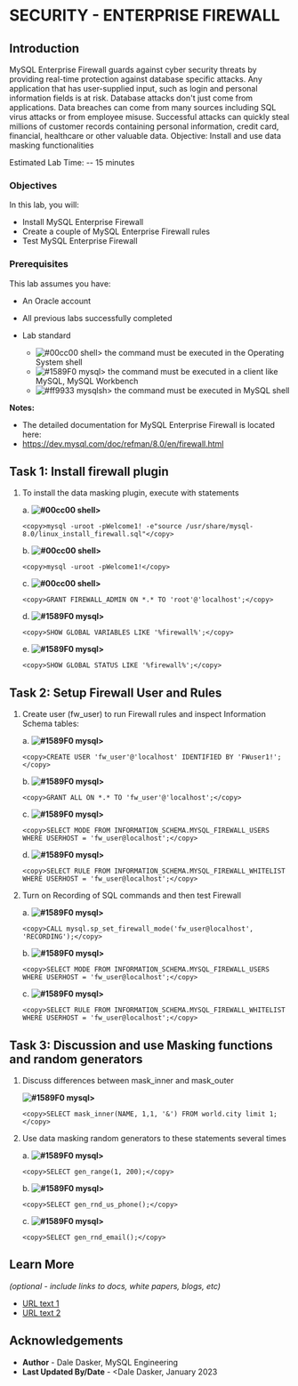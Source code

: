 # SECURITY - ENTERPRISE FIREWALL

## Introduction
MySQL Enterprise Firewall guards against cyber security threats by providing real-time protection against database specific attacks. Any application that has user-supplied input, such as login and personal information fields is at risk. Database attacks don't just come from applications. Data breaches can come from many sources including SQL virus attacks or from employee misuse. Successful attacks can quickly steal millions of customer records containing personal information, credit card, financial, healthcare or other valuable data.
Objective: Install and use data masking functionalities

Estimated Lab Time: -- 15 minutes

### Objectives

In this lab, you will:
* Install MySQL Enterprise Firewall
* Create a couple of MySQL Enterprise Firewall rules
* Test MySQL Enterprise Firewall

### Prerequisites

This lab assumes you have:
* An Oracle account
* All previous labs successfully completed

* Lab standard  
    - ![#00cc00](https://via.placeholder.com/15/00cc00/000000?text=+) shell> the command must be executed in the Operating System shell
    - ![#1589F0](https://via.placeholder.com/15/1589F0/000000?text=+) mysql> the command must be executed in a client like MySQL, MySQL Workbench
    - ![#ff9933](https://via.placeholder.com/15/ff9933/000000?text=+) mysqlsh> the command must be executed in MySQL shell
    

**Notes:**
- The detailed documentation for MySQL Enterprise Firewall is located here:
- https://dev.mysql.com/doc/refman/8.0/en/firewall.html

## Task 1: Install firewall plugin

1. To install the data masking plugin, execute with statements 

    a.  **![#00cc00](https://via.placeholder.com/15/00cc00/000000?text=+) shell>** 
    ```
    <copy>mysql -uroot -pWelcome1! -e"source /usr/share/mysql-8.0/linux_install_firewall.sql"</copy>
    ```

    b.  **![#00cc00](https://via.placeholder.com/15/00cc00/000000?text=+) shell>** 
    ```
    <copy>mysql -uroot -pWelcome1!</copy>
    ```

    c.  **![#00cc00](https://via.placeholder.com/15/00cc00/000000?text=+) shell>** 
    ```
    <copy>GRANT FIREWALL_ADMIN ON *.* TO 'root'@'localhost';</copy>
    ```

    d. **![#1589F0](https://via.placeholder.com/15/1589F0/000000?text=+) mysql>** 
    ```
    <copy>SHOW GLOBAL VARIABLES LIKE '%firewall%';</copy>
    ``` 

    e. **![#1589F0](https://via.placeholder.com/15/1589F0/000000?text=+) mysql>** 
    ```
    <copy>SHOW GLOBAL STATUS LIKE '%firewall%';</copy>
    ``` 

## Task 2: Setup Firewall User and Rules

1. Create user (fw_user) to run Firewall rules and inspect Information Schema tables: 

    a. **![#1589F0](https://via.placeholder.com/15/1589F0/000000?text=+) mysql>**
    ```
    <copy>CREATE USER 'fw_user'@'localhost' IDENTIFIED BY 'FWuser1!';</copy>
    ```

    b. **![#1589F0](https://via.placeholder.com/15/1589F0/000000?text=+) mysql>** 
    ```
    <copy>GRANT ALL ON *.* TO 'fw_user'@'localhost';</copy>
    ```

    c. **![#1589F0](https://via.placeholder.com/15/1589F0/000000?text=+) mysql>** 
    ```
    <copy>SELECT MODE FROM INFORMATION_SCHEMA.MYSQL_FIREWALL_USERS WHERE USERHOST = 'fw_user@localhost';</copy>
    ```

    d. **![#1589F0](https://via.placeholder.com/15/1589F0/000000?text=+) mysql>** 
    ```
    <copy>SELECT RULE FROM INFORMATION_SCHEMA.MYSQL_FIREWALL_WHITELIST WHERE USERHOST = 'fw_user@localhost';</copy>
    ```

2. Turn on Recording of SQL commands and then test Firewall

    a. **![#1589F0](https://via.placeholder.com/15/1589F0/000000?text=+) mysql>** 
    ```
    <copy>CALL mysql.sp_set_firewall_mode('fw_user@localhost', 'RECORDING');</copy>
    ```

    b. **![#1589F0](https://via.placeholder.com/15/1589F0/000000?text=+) mysql>** 
    ```
    <copy>SELECT MODE FROM INFORMATION_SCHEMA.MYSQL_FIREWALL_USERS WHERE USERHOST = 'fw_user@localhost';</copy>
    ```

    c. **![#1589F0](https://via.placeholder.com/15/1589F0/000000?text=+) mysql>** 
    ```
    <copy>SELECT RULE FROM INFORMATION_SCHEMA.MYSQL_FIREWALL_WHITELIST WHERE USERHOST = 'fw_user@localhost';</copy>
    ```

## Task 3: Discussion and use  Masking functions and random generators

1. Discuss differences between  mask&#95;inner  and  mask&#95;outer 

    **![#1589F0](https://via.placeholder.com/15/1589F0/000000?text=+) mysql>** 
    ```
    <copy>SELECT mask_inner(NAME, 1,1, '&') FROM world.city limit 1;</copy>
    ```
2. Use data masking random generators to these statements several times

    a. **![#1589F0](https://via.placeholder.com/15/1589F0/000000?text=+) mysql>**  
    ```
    <copy>SELECT gen_range(1, 200);</copy>
    ```
    b. **![#1589F0](https://via.placeholder.com/15/1589F0/000000?text=+) mysql>** 
    ```
    <copy>SELECT gen_rnd_us_phone();</copy>
    ```
    c. **![#1589F0](https://via.placeholder.com/15/1589F0/000000?text=+) mysql>** 
    ```
    <copy>SELECT gen_rnd_email();</copy>
    ```

## Learn More

*(optional - include links to docs, white papers, blogs, etc)*

* [URL text 1](http://docs.oracle.com)
* [URL text 2](http://docs.oracle.com)

## Acknowledgements
* **Author** - Dale Dasker, MySQL Engineering
* **Last Updated By/Date** - <Dale Dasker, January 2023
